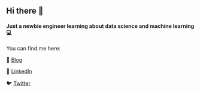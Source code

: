 ## Hi there 👋

#### Just a newbie engineer learning about data science and machine learning :computer: 

You can find me here:

:pencil: [Blog](apuerma.github.io)

:briefcase: [LinkedIn](linkedin.com/in/anapuermaruiz)

:bird: [Twitter](twitter.com/apuermaruiz)


<!--
**apuerma/apuerma** is a ✨ _special_ ✨ repository because its `README.md` (this file) appears on your GitHub profile.

Here are some ideas to get you started:

- 🌱 I’m currently learning ...
- 👯 I’m looking to collaborate on ...
- 🤔 I’m looking for help with ...
- 💬 Ask me about ...
- 📫 How to reach me: ...
- 😄 Pronouns: ...
- ⚡ Fun fact: ...
-->
